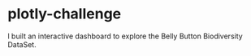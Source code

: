 # plotly-challenge
l built an interactive dashboard to explore the Belly Button Biodiversity DataSet.
